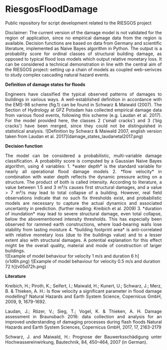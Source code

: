 # RiesgosFloodDamage
Public repository for script development related to the RIESGOS project

<div style="text-align: justify">
Disclaimer: The current version of the damage model is not validated for the region of application, since no empirical damage data from the region is available. Decision functions are based on data from Germany and scientific literature, implemented as Naive Bayes algorithm in Python. The output is a probability score for ordinal classes of structural building damage, as opposed to typical flood loss models which output relative monetary loss. It can be considered a technical demonstration in line with the central aim of the RIESGOS project: setting up a chain of models as coupled web-serivces to study complex cascading natural hazard events.
</div>

**Definition of damage states for floods**

<div style="text-align: justify">
Engineers have classified the typical observed patterns of damages to buildings in various ways. A well-established definition in accordance with the EMS-98 scheme (fig.1) can be found in Schwarz & Maiwald (2007). The Section of Hydrology at GFZ Potsdam has collected empirical damage data from various flood events, following this scheme (e.g. Laudan et al. 2017). For the model provided here, the classes 2 ('small cracks') and 3 ('big cracks') have been merged, since they could not be distinguished in statistical analysis.
![Definition by Schwarz & Maiwald 2007, english version taken from Laudan et al. 2017](damage_states_laudanetal2017.png)
</div>

**Decision function**

<div style="text-align: justify">
The model can be considered a probabilistic, multi-variable damage classification. A probability score is computed by a Gaussian Naive Bayes algorithm, using 4 variables: 
1. *water depth* is the standard variable for nearly all operational flood damage models
2. *flow velocity* in combination with water depth reflects the dynamic pressure acting on a structure. The product of both is called intensity. According to literature, a value between 1.5 and 3 m²/s causes first structural damages, and a value > 7 m²/s may lead to total collapse of a building. However, real field observations indicate that no such fix thresholds exist, and probabilistic models are necessary to capture the actual dynamics and associated uncertainty in prediction. (further reading: Kreibich et al. 2009)
3. *duration of inundation* may lead to severe structural damage, even total collapse, below the abovementioned intensity thresholds. This has especially been observed for rammed earth constructions, where load-bearing walls lose stability from lasting moisture
4. *building footprint area* is anti-correlated with relative monetary loss (due to the buildings value) and to a lesser extent also with structural damages. A potential explanation for this effect might be the overall quality, material and mode of construction of larger buildings.
</div>
![Example of model behaviour for velocity 1 m/s and duration 6 h](v1d6h.png)
![Example of model behaviour for velocity 0.5 m/s and duration 72 h](v05d72h.png)

**Literature**

<div style="text-align: justify">
Kreibich, H.; Piroth, K.; Seifert, I.; Maiwald, H.; Kunert, U.; Schwarz, J.; Merz, B. & Thieken, A. H.: Is flow velocity a significant parameter in flood damage modelling? Natural Hazards and Earth System Science, Copernicus GmbH, 2009, 9, 1679-1692.

Laudan, J.; Rözer, V.; Sieg, T.; Vogel, K. & Thieken, A. H. Damage assessment in Braunsbach 2016: data collection and analysis for an improved understanding of damaging processes during flash floods Natural Hazards and Earth System Sciences, Copernicus GmbH, 2017, 17, 2163-2179

Schwarz, J. and Maiwald, H.: Prognose der Bauwerksschädigung unter Hochwassereinwirkung, Bautechnik, 84, 450–464, 2007 (in German).
</div>
